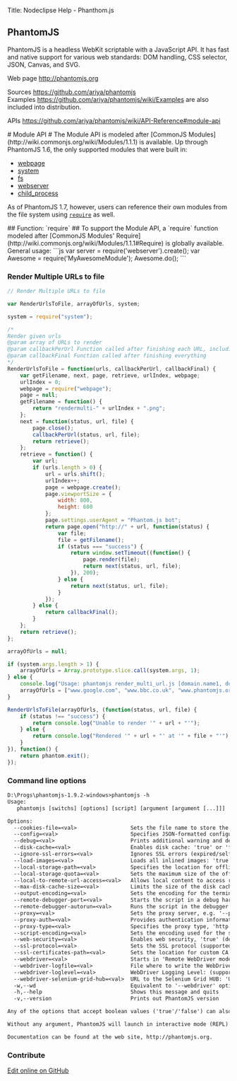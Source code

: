 Title:  Nodeclipse Help - Phanthom.js


## PhantomJS

PhantomJS is a headless WebKit scriptable with a JavaScript API. It has fast and native support
 for various web standards: DOM handling, CSS selector, JSON, Canvas, and SVG.

Web page <http://phantomjs.org>  

Sources <https://github.com/ariya/phantomjs>  
Examples <https://github.com/ariya/phantomjs/wiki/Examples> are also included into distribution.  

APIs <https://github.com/ariya/phantomjs/wiki/API-Reference#module-api>

<a name="module-api" />
# Module API #
The Module API is modeled after [CommonJS Modules](http://wiki.commonjs.org/wiki/Modules/1.1.1) is available. Up through PhantomJS 1.6, the only supported modules that were built in:

 * [webpage](https://github.com/ariya/phantomjs/wiki/API-Reference-WebPage)
 * [system](https://github.com/ariya/phantomjs/wiki/API-Reference-System)
 * [fs](https://github.com/ariya/phantomjs/wiki/API-Reference-FileSystem)
 * [webserver](https://github.com/ariya/phantomjs/wiki/API-Reference-WebServer)
 * [child_process](https://github.com/ariya/phantomjs/wiki/API-Reference-ChildProcess)

As of PhantomJS 1.7, however, users can reference their own modules from the file system using [`require`](#require) as well.

<a name="require" />
## Function: `require` ##
To support the Module API, a `require` function modeled after [CommonJS Modules' Require](http://wiki.commonjs.org/wiki/Modules/1.1.1#Require) is globally available. General usage:
```js
var server = require('webserver').create();
var Awesome = require('MyAwesomeModule');
Awesome.do();
```

### Render Multiple URLs to file

```javascript
// Render Multiple URLs to file

var RenderUrlsToFile, arrayOfUrls, system;

system = require("system");

/*
Render given urls
@param array of URLs to render
@param callbackPerUrl Function called after finishing each URL, including the last URL
@param callbackFinal Function called after finishing everything
*/
RenderUrlsToFile = function(urls, callbackPerUrl, callbackFinal) {
    var getFilename, next, page, retrieve, urlIndex, webpage;
    urlIndex = 0;
    webpage = require("webpage");
    page = null;
    getFilename = function() {
        return "rendermulti-" + urlIndex + ".png";
    };
    next = function(status, url, file) {
        page.close();
        callbackPerUrl(status, url, file);
        return retrieve();
    };
    retrieve = function() {
        var url;
        if (urls.length > 0) {
            url = urls.shift();
            urlIndex++;
            page = webpage.create();
            page.viewportSize = {
                width: 800,
                height: 600
            };
            page.settings.userAgent = "Phantom.js bot";
            return page.open("http://" + url, function(status) {
                var file;
                file = getFilename();
                if (status === "success") {
                    return window.setTimeout((function() {
                        page.render(file);
                        return next(status, url, file);
                    }), 200);
                } else {
                    return next(status, url, file);
                }
            });
        } else {
            return callbackFinal();
        }
    };
    return retrieve();
};

arrayOfUrls = null;

if (system.args.length > 1) {
    arrayOfUrls = Array.prototype.slice.call(system.args, 1);
} else {
    console.log("Usage: phantomjs render_multi_url.js [domain.name1, domain.name2, ...]");
    arrayOfUrls = ["www.google.com", "www.bbc.co.uk", "www.phantomjs.org"];
}

RenderUrlsToFile(arrayOfUrls, (function(status, url, file) {
    if (status !== "success") {
        return console.log("Unable to render '" + url + "'");
    } else {
        return console.log("Rendered '" + url + "' at '" + file + "'");
    }
}), function() {
    return phantom.exit();
});
```

### Command line options

```txt
D:\Progs\phantomjs-1.9.2-windows>phantomjs -h
Usage:
   phantomjs [switchs] [options] [script] [argument [argument [...]]]

Options:
  --cookies-file=<val>                 Sets the file name to store the persistent cookies
  --config=<val>                       Specifies JSON-formatted configuration file
  --debug=<val>                        Prints additional warning and debug message: 'true' or 'false' (default)
  --disk-cache=<val>                   Enables disk cache: 'true' or 'false' (default)
  --ignore-ssl-errors=<val>            Ignores SSL errors (expired/self-signed certificate errors): 'true' or 'false' (default)
  --load-images=<val>                  Loads all inlined images: 'true' (default) or 'false'
  --local-storage-path=<val>           Specifies the location for offline local storage
  --local-storage-quota=<val>          Sets the maximum size of the offline local storage (in KB)
  --local-to-remote-url-access=<val>   Allows local content to access remote URL: 'true' or 'false' (default)
  --max-disk-cache-size=<val>          Limits the size of the disk cache (in KB)
  --output-encoding=<val>              Sets the encoding for the terminal output, default is 'utf8'
  --remote-debugger-port=<val>         Starts the script in a debug harness and listens on the specified port
  --remote-debugger-autorun=<val>      Runs the script in the debugger immediately: 'true' or 'false' (default)
  --proxy=<val>                        Sets the proxy server, e.g. '--proxy=http://proxy.company.com:8080'
  --proxy-auth=<val>                   Provides authentication information for the proxy, e.g. ''-proxy-auth=username:password'
  --proxy-type=<val>                   Specifies the proxy type, 'http' (default), 'none' (disable completely), or 'socks5'
  --script-encoding=<val>              Sets the encoding used for the starting script, default is 'utf8'
  --web-security=<val>                 Enables web security, 'true' (default) or 'false'
  --ssl-protocol=<val>                 Sets the SSL protocol (supported protocols: 'SSLv3' (default), 'SSLv2', 'TLSv1', 'any')
  --ssl-certificates-path=<val>        Sets the location for custom CA certificates (if none set, uses system default)
  --webdriver=<val>                    Starts in 'Remote WebDriver mode' (embedded GhostDriver): '[[<IP>:]<PORT>]' (default '127.0.0.1:8910')
  --webdriver-logfile=<val>            File where to write the WebDriver's Log (default 'none') (NOTE: needs '--webdriver')
  --webdriver-loglevel=<val>           WebDriver Logging Level: (supported: 'ERROR', 'WARN', 'INFO', 'DEBUG') (default 'INFO') (NOTE: needs '--webdriver')
  --webdriver-selenium-grid-hub=<val>  URL to the Selenium Grid HUB: 'URL_TO_HUB' (default 'none') (NOTE: needs '--webdriver')
  -w,--wd                              Equivalent to '--webdriver' option above
  -h,--help                            Shows this message and quits
  -v,--version                         Prints out PhantomJS version

Any of the options that accept boolean values ('true'/'false') can also accept 'yes'/'no'.

Without any argument, PhantomJS will launch in interactive mode (REPL).

Documentation can be found at the web site, http://phantomjs.org.
```

### Contribute

<a href="https://github.com/Nodeclipse/nodeclipse-1/blob/master/org.nodeclipse.help/contents/phantomjs.md" target="_blank">Edit online on GitHub</a>
